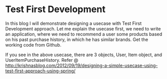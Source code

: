 Test First Development
======================

In this blog I will demonstrate designing a usecase with Test First Development approach. Let me explain the usecase first, we need to write an application, where we need to recommend a user some products based on his past purchase history, in which he has similar brands. Get the working code from Github.

If you see in the above usecase, there are 3 objects, User, Item object, and UserItemPurchaseHistory. Refer @ http://krishnasblog.com/2012/09/19/designing-a-simple-usecase-using-test-first-approach-using-spring/
